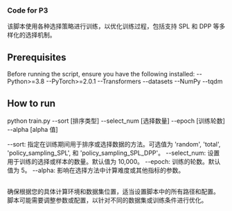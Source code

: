 ### Code for P3
该脚本使用各种选择策略进行训练，以优化训练过程，包括支持 SPL 和 DPP 等多样化的选择机制。

## Prerequisites
Before running the script, ensure you have the following installed:
--Python>=3.8
--PyTorch>=2.0.1
--Transformers
--datasets
--NumPy
--tqdm

## How to run 
python train.py --sort [排序类型] --select_num [选择数量] --epoch [训练轮数] --alpha [alpha 值]

--sort: 指定在训练期间用于排序或选择数据的方法。可选值为 'random', 'total', 'policy_sampling_SPL', 和 'policy_sampling_SPL_DPP'。
--select_num: 设置用于训练的选择或样本的数量。默认值为 10,000。
--epoch: 训练的轮数。默认值为 5。
--alpha: 影响在选择方法中计算难度或其他指标的参数。

## 
确保根据您的具体计算环境和数据集位置，适当设置脚本中的所有路径和配置。
脚本可能需要调整参数或配置，以针对不同的数据集或训练条件进行优化。
